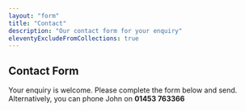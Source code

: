```yaml
---
layout: "form"
title: "Contact"
description: "Our contact form for your enquiry"
eleventyExcludeFromCollections: true
---
```


## Contact Form

Your enquiry is welcome. Please complete the form below and send.
Alternatively, you can phone John on **01453 763366**
